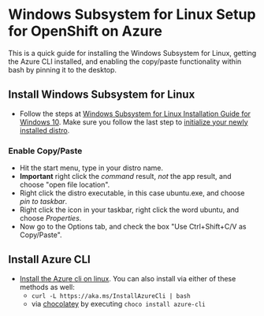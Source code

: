 # Windows Subsystem for Linux Setup for OpenShift on Azure

This is a quick guide for installing the Windows Subsystem for Linux, getting the Azure CLI installed, and enabling the copy/paste functionality within bash by pinning it to the desktop.

## Install Windows Subsystem for Linux

- Follow the steps at [Windows Subsystem for Linux Installation Guide for Windows 10](https://docs.microsoft.com/en-us/windows/wsl/install-win10). Make sure you follow the last step to [initialize your newly installed distro](https://docs.microsoft.com/en-us/windows/wsl/initialize-distro).

### Enable Copy/Paste

- Hit the start menu, type in your distro name.
- **Important** right click the *command* result, *not* the app result, and choose "open file location".
- Right click the distro executable, in this case ubuntu.exe, and choose *pin to taskbar*.
- Right click the icon in your taskbar, right click the word ubuntu, and choose *Properties*.
- Now go to the Options tab, and check the box "Use Ctrl+Shift+C/V as Copy/Paste".

## Install Azure CLI

- [Install the Azure cli on linux](https://docs.microsoft.com/en-us/cli/azure/install-azure-cli?view=azure-cli-latest). You can also install via either of these methods as well:
  - `curl -L https://aka.ms/InstallAzureCli | bash`
  - via [chocolatey](https://chocolatey.org) by executing `choco install azure-cli`
